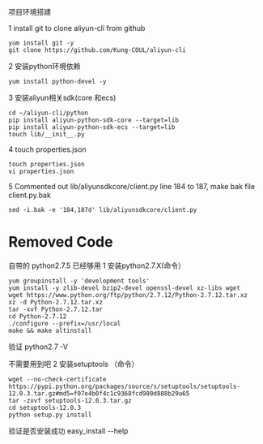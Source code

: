 项目环境搭建

1 install git to clone aliyun-cli from github
	
	yum install git -y
	git clone https://github.com/Kung-COUL/aliyun-cli
 
2 安装python环境依赖

	yum install python-devel -y

3 安装aliyun相关sdk(core 和ecs)

	cd ~/aliyun-cli/python
	pip install aliyun-python-sdk-core --target=lib
 	pip install aliyun-python-sdk-ecs --target=lib
	touch lib/__init__.py
	
4 touch properties.json

	touch properties.json
	vi properties.json

5 Commented out lib/aliyunsdkcore/client.py line 184 to 187, make bak file client.py.bak

	sed -i.bak -e '184,187d' lib/aliyunsdkcore/client.py

# Removed Code


自带的 python2.7.5 已经够用
 1 安装python2.7.X(命令）


	yum groupinstall -y 'development tools'
	yum install -y zlib-devel bzip2-devel openssl-devel xz-libs wget
	wget https://www.python.org/ftp/python/2.7.12/Python-2.7.12.tar.xz
	xz -d Python-2.7.12.tar.xz  
	tar -xvf Python-2.7.12.tar  
	cd Python-2.7.12
	./configure --prefix=/usr/local
	make && make altinstall
 
 验证 python2.7 -V
 
不需要用到吧
 2 安装setuptools （命令）

 	wget --no-check-certificate https://pypi.python.org/packages/source/s/setuptools/setuptools-12.0.3.tar.gz#md5=f07e4b0f4c1c9368fcd980d888b29a65
 	tar -zxvf setuptools-12.0.3.tar.gz
 	cd setuptools-12.0.3
 	python setup.py install
 
 验证是否安装成功 easy_install --help 
